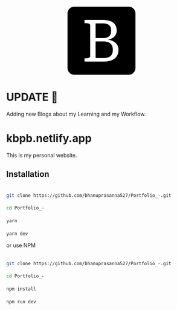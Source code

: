 
<p align="center">
  <a href="https://kbpb.netlify.app/"><img src="https://github.com/bhanuprasanna527/Portfolio_-/blob/master/public/static/favicons/apple-touch-icon.png?raw=true" /></a>
</p>

# UPDATE 🚀

Adding new Blogs about my Learning and my Workflow.

# kbpb.netlify.app

This is my personal website.

## Installation

```bash

git clone https://github.com/bhanuprasanna527/Portfolio_-.git

cd Portfolio_-

yarn

yarn dev

```

or use NPM

```bash

git clone https://github.com/bhanuprasanna527/Portfolio_-.git

cd Portfolio_-

npm install

npm run dev

```
